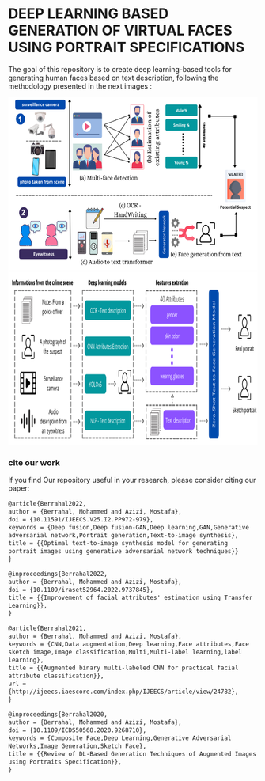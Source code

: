 # DEEP LEARNING BASED GENERATION OF VIRTUAL FACES USING PORTRAIT SPECIFICATIONS

The goal of this repository is to create deep learning-based tools for generating human faces based on text description, following the methodology presented in the next images :

<img src="methodology.png" width="800px" height="350px"/>

<img src="methodology2.png" width="800px" height="350px"/>



### cite our work

If you find Our repository useful in your research, please consider citing our paper:

```
@article{Berrahal2022,
author = {Berrahal, Mohammed and Azizi, Mostafa},
doi = {10.11591/IJEECS.V25.I2.PP972-979},
keywords = {Deep fusion,Deep fusion-GAN,Deep learning,GAN,Generative adversarial network,Portrait generation,Text-to-image synthesis},
title = {{Optimal text-to-image synthesis model for generating portrait images using generative adversarial network techniques}}
}
```

```
@inproceedings{Berrahal2022,
author = {Berrahal, Mohammed and Azizi, Mostafa},
doi = {10.1109/iraset52964.2022.9737845},
title = {{Improvement of facial attributes' estimation using Transfer Learning}},
}
```

```
@article{Berrahal2021,
author = {Berrahal, Mohammed and Azizi, Mostafa},
keywords = {CNN,Data augmentation,Deep learning,Face attributes,Face sketch image,Image classification,Multi,Multi-label learning,label learning},
title = {{Augmented binary multi-labeled CNN for practical facial attribute classification}},
url = {http://ijeecs.iaescore.com/index.php/IJEECS/article/view/24782},
}
```

```
@inproceedings{Berrahal2020,
author = {Berrahal, Mohammed and Azizi, Mostafa},
doi = {10.1109/ICDS50568.2020.9268710},
keywords = {Composite Face,Deep Learning,Generative Adversarial Networks,Image Generation,Sketch Face},
title = {{Review of DL-Based Generation Techniques of Augmented Images using Portraits Specification}},
}
```

